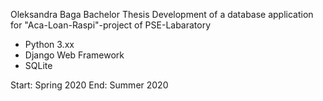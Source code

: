 Oleksandra Baga
Bachelor Thesis
Development of a database application for "Aca-Loan-Raspi"-project of PSE-Labaratory

* Python 3.xx
* Django Web Framework
* SQLite

Start: Spring 2020
End: Summer 2020
 
